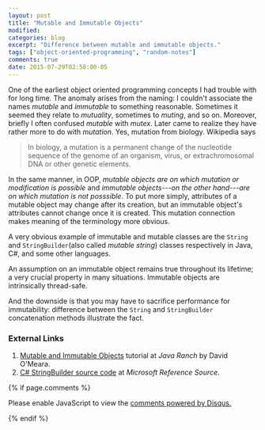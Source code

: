 ```yaml
---
layout: post
title: "Mutable and Immutable Objects"
modified:
categories: blog
excerpt: "Difference between mutable and immutable objects."
tags: ["object-oriented-programming", "random-notes"]
comments: true
date: 2015-07-29T02:58:00-05
---
```


One of the earliest object oriented programming concepts I had trouble with for long time. The anomaly arises from the naming: I couldn't associate the names *mutable* and *immutable* to something reasonable. Sometimes it seemed they relate to *mutuality*, sometimes to *muting*, and so on. Moreover, briefly I often confused *mutable* with *mutex*. Later came to realize they have rather more to do with *mutation*. Yes, mutation from biology. Wikipedia says

> In biology, a mutation is a permanent change of the nucleotide sequence of the genome of an organism, virus, or extrachromosomal DNA or other genetic elements.

In the same manner, in OOP, *mutable objects are on which mutation or modification is possible* and *immutable objects---on the other hand---are on which mutation is not posssible*. To put more simply, attributes of a mutable object may change after its creation, but an immutable object's attributes cannot change once it is created. This mutation connection makes meaning of the terminology more obvious.

A very obvious example of immutable and mutable classes are the `String` and `StringBuilder`(also called *mutable string*) classes respectively in Java, C#, and some other languages.

An assumption on an immutable object remains true throughout its lifetime; a very crucial property in many situations. Immutable objects are intrinsically thread-safe.

And the downside is that you may have to sacrifice performance for immutability: difference between the `String` and `StringBuilder` concatenation methods illustrate the fact.

### External Links
1. [Mutable and Immutable Objects](http://www.javaranch.com/journal/2003/04/immutable.htm) tutorial at *Java Ranch* by David O'Meara.
2. [C# StringBuilder source code](http://referencesource.microsoft.com/#mscorlib/system/text/stringbuilder.cs,adf60ee46ebd299f) at *Microsoft Reference Source*.

{% if page.comments %}
<div id="disqus_thread"></div>
<script type="text/javascript">
    /* * * CONFIGURATION VARIABLES * * */
    var disqus_shortname = 'fnasim';
    
    /* * * DON'T EDIT BELOW THIS LINE * * */
    (function() {
        var dsq = document.createElement('script'); dsq.type = 'text/javascript'; dsq.async = true;
        dsq.src = '//' + disqus_shortname + '.disqus.com/embed.js';
        (document.getElementsByTagName('head')[0] || document.getElementsByTagName('body')[0]).appendChild(dsq);
    })();
</script>
<noscript>Please enable JavaScript to view the <a href="https://disqus.com/?ref_noscript" rel="nofollow">comments powered by Disqus.</a></noscript>

{% endif %}

